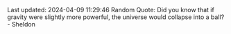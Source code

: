 Last updated: 2024-04-09 11:29:46
Random Quote: Did you know that if gravity were slightly more powerful, the universe would collapse into a ball? - Sheldon